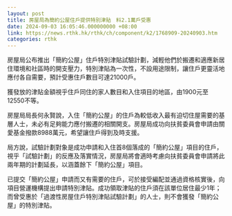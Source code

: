 ```yaml
---
layout: post
title: 房屋局為簡約公屋住戶提供特別津貼　料2.1萬戶受惠
date: 2024-09-03 16:05:46.000000000 +08:00
link: https://news.rthk.hk/rthk/ch/component/k2/1768909-20240903.htm
categories: rthk
---
```


房屋局公布推出「簡約公屋」住戶特別津貼試驗計劃，減輕他們於搬遷和適應新居住環境和社區時的開支壓力，特別津貼為一次性，不設用途限制，讓住戶更靈活地應付各自需要，預計受惠住戶數目可達21000戶。

獲發放的津貼金額視乎住戶同住的家人數目和入住項目的地區，由1900元至12550不等。

房屋局局長何永賢說，入住「簡約公屋」的住戶為較低收入最有迫切住屋需要的基層人士，未必有足夠能力應付搬遷的相關開支。房屋局成功向扶貧委員會申請由關愛基金撥款8988萬元，希望讓住戶得到及時支援。

局方說，試驗計劃對象是成功申請和入住首8個落成的「簡約公屋」項目的住戶，視乎「試驗計劃」的反應及落實情況，房屋局將會適時考慮向扶貧委員會申請將此兩年期的計劃延長，以涵蓋餘下「簡約公屋」項目。

已提交「簡約公屋」申請而又有需要的住戶，可於接受編配並通過資格核實後，向項目營運機構提出申請特別津貼。成功領取津貼的住戶須在該單位居住最少1年；而曾受惠於「過渡性房屋住戶特別津貼試驗計劃」的人士，則不會獲發「簡約公屋」的特別津貼。
